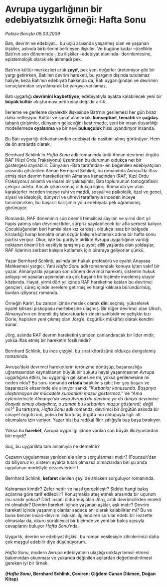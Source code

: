 # Avrupa uygarlığının bir edebiyatsızlık örneği: Hafta Sonu

*Pakize Barışta 08.03.2009*

<div class="taraf_structure_2col_1zq">
<div class="margen_n">



 <p>Batı, devrim ve edebiyat... bu üçlü arasında yaşanmış olan ve yaşanan ilişkiler, aslında birbirlerini belirleyen ilişkiler. Ve bugüne kadar –özellikle Batı’nın son döneminde-, bu ilişkiler –edebiyat alanında- derinlemesine, epistemolojik olarak ele alınmadı pek. <br/><br/>Batı’nın kültür merkezleri artık<b> zayıf</b>, pek<b> </b>yeni değerler üretemiyor gibi bir yargı getirirken, Batı’nın devrim hareketi, bu yargının dışında tutulamaz haliyle; keza Batı’nın edebiyatı hakkında da, Batı uygarlığından ve devrimin sonuçlarından soyutlanarak bir yargıya varılamaz. <br/><br/>Batı uygarlığı <b>devrimini kaybettiyse</b>, edebiyatıyla ayakta kalabilecek yeni bir <b>büyük kültür</b> oluşturması pek kolay değildir artık.<b> </b><br/><br/>İlerleme ve gerileme diyalektik ilişkisinde Batı’nın gerilemesi her gün biraz daha netleşiyor. Kültür ve sanat alanındaki <b>konseptüel</b>, <b>tematik </b>ve <b>çağdaş </b>tabanlı girişimler, dünyanın geleceğini kestirmede, yeni bir insan duyarlılığı modellemede<b> oyalanma</b> ve bir nevi<b> buluşçuluk </b>hissi uyandırıyor insanda. <br/><br/>Bu Batı uygarlığı dekadansından edebiyat da nasibini almış görünüyor. Hem de ön sıralarda olarak. <br/><br/>Bernhard Schlink'in <i>Hafta Sonu</i> adlı romanında ünlü Alman devrimci örgütü RAF (Kızıl Ordu Fraksiyonu) üzerinden bu durumun oldukça net bir göstergesi sayılabilir. Dünyanın –Batı tarafından- en beğenilen edebiyatçıları arasında gösterilen Alman Bernhard Schlink, bu romanında Avrupa’da iflas etmiş olan devrim hareketlerinin Almanya kanadından (RAF; Kızıl Ordu Fraksiyonu) anlamlı ve insani bir yaklaşımla, Batı toplumunun tomografisini çekiyor adeta. Ancak çıkan sonuç oldukça ilginç. Romanda yer alan karakterler inceden inceye ruhi ve maddi, sosyal ve psikolojik, özel ve genel, siyasi ve ideolojik, dünyevi ve uhrevi taraflarıyla inceden inceye tanımlanırken, bu başarılı karışımın yolu edebiyata pek uğramamış görünüyor. <br/><br/>Romanda, RAF döneminin son önemli temsilcisi sayılan ve yirmi dört yıl hapis yatmış olan devrimci lider, sürpriz sayılabilecek bir afla serbest kalıyor. Çocukluğundan beri hamisi olan kız kardeşi, oldukça ıssız bir bölgede kiraladığı harap konakta onun özgür kalışını kutlamak adına bir hafta sonu partisi veriyor. Okur, işte bu partiyle birlikte Avrupa uygarlığının vardığı noktanın önemli bir kesitiyle tanışmış oluyor; ellili yaşlarda olan yoldaşlar, RAF liderinin serbest kalışını kutlamak için biraraya geliyorlar çünkü. <br/><br/>Yazar Bernhard Schlink, aslında bir hukuk profesörü ve eyalet Anayasa Mahkemesi yargıcı. Yani <i>Hafta Sonu</i> adlı romanındaki konuya içten vakıf bir yazar. Almanya’da yaşanan son dönem devrimci hareketi, sistemin hukuk anlayışı ve yasaları açısından da çok başarılı bir biçimde incelemiş oluyor kitabında. Hayat, yirmi dört yıl içinde RAF hareketine katılan bu devrimci gençleri, süreç içinde nerelere getirmiş ve hangi kılıklara büründürmüş, bunları izliyoruz romanda. <br/><br/>Örneğin Karin, bu zaman içinde meslek olarak <b>din</b>i seçmiş, yükselerek eyalet kilisesi piskoposu mertebesine ulaşmış. Bir diğer devrimci olan Ulrich, Almanya’nın en önemli diş laboratuarları zinciri sahibidir ve yetişkin kızı Dorle, hapisten yeni çıkmış olan Jörg’e, özgürlük mükâfatı olarak kendini sunar. <br/><br/>Jörg, aslında RAF devrim hareketini yeniden canlandıracak bir lider midir, yoksa iflas etmiş bir hareketin fosili midir? <br/><br/>Bernhard Schlink, bu ince çizgiyi, bu sırat köprüsünü oldukça dengelemiş romanında. <br/><br/>Avrupa’daki devrimci hareketlerin terörizme dönüşüp, başarısızlığa uğramasından kaynaklanan büyük bir sukutu hayal yaşanmasının Avrupa uygarlığına etkisi, bu uygarlığın gelişmesine mi, yoksa gerilemesine mi neden oldu? Bu soru romanda <b>ortada</b> bırakılmış gibi; her şey başarı ve başarısızlık ekseninde ele alınıyor sanki: <i>“Kurbanlar konusunda. Başarıya ulaştırmayan bir mücadele kurbanları mazur göstermez.” </i>Ve <i>“Ama eylemlerinizle Almanya’da veya Avrupa’da devrime ya da dünya devrimine önayak olmuş olsaydınız, o zaman bu kurbanları mazur gösterirdi, değil mi?”</i> Bu tartışma, <i>Hafta Sonu</i> adlı romanda, devrimci bir örgütün aslında bir cinayet örgütü mü, yoksa bir kurtuluş örgütü mü olduğuyla ilgili alt okumalara izin veriyor. Yazar bizi bu radikal fikir zıtlığıyla baş başa bırakıyor. <br/><br/>Yoksa bu <b>hareket</b>, Avrupa uygarlığı içinde varılan son büyük illüzyonlardan biri miydi? <br/><br/>Suç, bu uygarlıkta tam anlamıyla ne demektir? <br/><br/>Cezanın uygulanması yeniden ele alınıp sorgulanmalı mıdır? (Foucault’dan da biliyoruz ki, sistemi ayakta tutan olmazsa olmazlardan biri şu anda uygulanan modeliyle cezaevleridir!) <br/><br/>Bernhard Schlink, <b>kefaret </b>denilen şeyi de ahlaken sorguluyor romanında. <br/><br/>Kahraman kimdir? Zafer nedir ve nasıl gerçekleşir? Şiddet hangi bakış açılarına göre tarif edilebilir? Konuşmakla ateş etmek arasında bir uçurum mu vardır yoksa? Dört insanı öldürmüş olan Jörg, artık devrimcilikten emekli mi olmalıdır? Devrim hareketi içinde yaşanan aşklar, aşk mıdır? Devrim hareketi içinde yaşanmış olanlar sadece anı olarak kalabilirler mi? Bu ve buna benzer insan-devrim ilişkisini ilgilendiren sorular edebi bir lezzette olmasalar da, okuru sürükleyici bir biçimde ve yeni bir bakış açısıyla cevaplarını buluyor <i>Hafta Sonu</i>’nda. <br/><br/>Uygarlık, devrim ve edebiyat ilişkisi, bu roman vesilesiyle zihinlerimizi daha çok meşgul edebilir diye düşünüyorum. <i><br/><br/>Hafta Sonu</i>, modern Avrupa edebiyatının ulaştığı noktayı temsil etmesi bakımından okunması ve yukarıda değinilen açılardan değerlendirilmesi gereken iyi bir örnek.<b> <br/><br/>(<i>Hafta Sonu</i>, Bernhard Schlink, Çeviren: Çiğdem Canan Dikmen, Doğan Kitap)</b></p>

<br/>


<div id="taraf_not">
</div>

</div>


</div>
